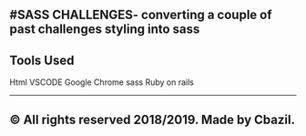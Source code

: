 #SASS CHALLENGES- converting a couple of past challenges styling into sass
---
## Tools Used 
   Html
   VSCODE
   Google Chrome
   sass
   Ruby on rails

---
## &copy; All rights reserved 2018/2019. Made by Cbazil.